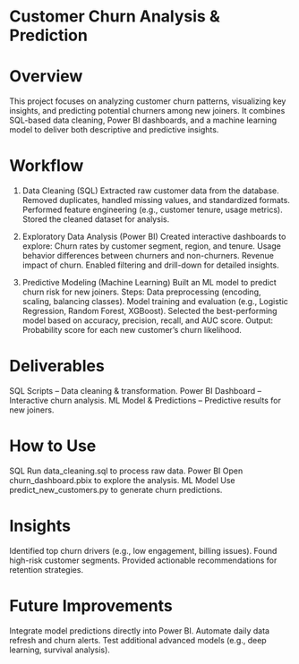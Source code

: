 # Customer Churn Analysis & Prediction

# Overview
This project focuses on analyzing customer churn patterns, visualizing key insights, and predicting potential churners among new joiners.
It combines SQL-based data cleaning, Power BI dashboards, and a machine learning model to deliver both descriptive and predictive insights.

# Workflow
1. Data Cleaning (SQL)
Extracted raw customer data from the database.
Removed duplicates, handled missing values, and standardized formats.
Performed feature engineering (e.g., customer tenure, usage metrics).
Stored the cleaned dataset for analysis.

2. Exploratory Data Analysis (Power BI)
Created interactive dashboards to explore:
  Churn rates by customer segment, region, and tenure.
  Usage behavior differences between churners and non-churners.
  Revenue impact of churn.
  Enabled filtering and drill-down for detailed insights.

3. Predictive Modeling (Machine Learning)
Built an ML model to predict churn risk for new joiners.
Steps:
  Data preprocessing (encoding, scaling, balancing classes).
  Model training and evaluation (e.g., Logistic Regression, Random Forest, XGBoost).
  Selected the best-performing model based on accuracy, precision, recall, and AUC score.
  Output: Probability score for each new customer’s churn likelihood.

# Deliverables
SQL Scripts – Data cleaning & transformation.
Power BI Dashboard – Interactive churn analysis.
ML Model & Predictions – Predictive results for new joiners.

# How to Use
SQL
Run data_cleaning.sql to process raw data.
Power BI
Open churn_dashboard.pbix to explore the analysis.
ML Model
Use predict_new_customers.py to generate churn predictions.

# Insights
Identified top churn drivers (e.g., low engagement, billing issues).
Found high-risk customer segments.
Provided actionable recommendations for retention strategies.

# Future Improvements
Integrate model predictions directly into Power BI.
Automate daily data refresh and churn alerts.
Test additional advanced models (e.g., deep learning, survival analysis).

